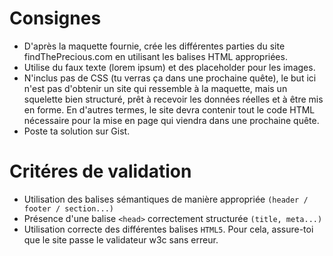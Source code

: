 # Consignes

* D'après la maquette fournie, crée les différentes parties du site findThePrecious.com en utilisant les balises HTML appropriées.
* Utilise du faux texte (lorem ipsum) et des placeholder pour les images.
* N'inclus pas de CSS (tu verras ça dans une prochaine quête), le but ici n'est pas d'obtenir un site qui ressemble à la maquette, mais un squelette bien structuré, prêt à recevoir les données réelles et à être mis en forme. En d'autres termes, le site devra contenir tout le code HTML nécessaire pour la mise en page qui viendra dans une prochaine quête.
* Poste ta solution sur Gist.

# Critéres de validation

* Utilisation des balises sémantiques de manière appropriée `(header / footer / section...)`
* Présence d'une balise `<head>` correctement structurée `(title, meta...)`
* Utilisation correcte des différentes balises `HTML5`. Pour cela, assure-toi que le site passe le validateur w3c sans erreur.
